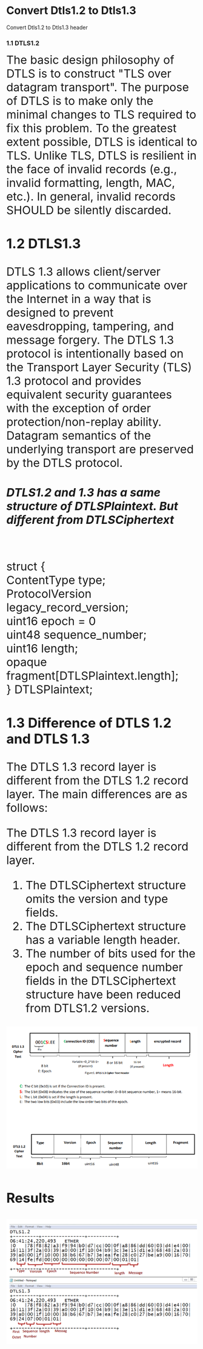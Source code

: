 # Convert Dtls1.2 to Dtls1.3
 Convert Dtls1.2 to Dtls1.3 header

 <h3 >1.1 DTLS1.2</h1>
 
   <hp style="font-size:30px;">
The basic design philosophy of DTLS is to construct "TLS over datagram transport". The purpose of DTLS is to
make only the minimal changes to TLS required to fix this problem. To the greatest extent possible, DTLS is
identical to TLS. Unlike TLS, DTLS is resilient in the face of invalid records (e.g., invalid formatting, length, MAC,
etc.). In general, invalid records SHOULD be silently discarded. </p>

 <h3 >1.2 DTLS1.3</h3>
DTLS 1.3 allows client/server applications to communicate over the Internet in a way that is designed to
prevent eavesdropping, tampering, and message forgery. The DTLS 1.3 protocol is intentionally based on the
Transport Layer Security (TLS) 1.3 protocol and provides equivalent security guarantees with the exception of
order protection/non-replay ability. Datagram semantics of the underlying transport are preserved by the
DTLS protocol.
 <h5 >DTLS1.2 and 1.3 has a same structure of DTLSPlaintext. But different from DTLSCiphertext</h5>
 </br>
struct { </br>
   ContentType type; </br>
   ProtocolVersion legacy_record_version;</br>
   uint16 epoch = 0</br>
   uint48 sequence_number;</br>
   uint16 length;</br>
   opaque fragment[DTLSPlaintext.length];</br>
 } DTLSPlaintext;</br>
 
<h3> 1.3 Difference of DTLS 1.2 and DTLS 1.3 </h3>

The DTLS 1.3 record layer is different from the DTLS 1.2 record layer. The main differences are as follows:</br>

The DTLS 1.3 record layer is different from the DTLS 1.2 record layer.</br>
 1. The DTLSCiphertext structure omits the version and type fields.</br>
 2. The DTLSCiphertext structure has a variable length header.</br>
 3. The number of bits used for the epoch and sequence number fields in the DTLSCiphertext structure have
been reduced from DTLS1.2 versions.</br>

 

![DTLS 1.2 Cipher Text Header](./1.PNG)

 <h3>Results</h3>

![DTLS 1.2 Cipher Text Header](./2.PNG)
 

